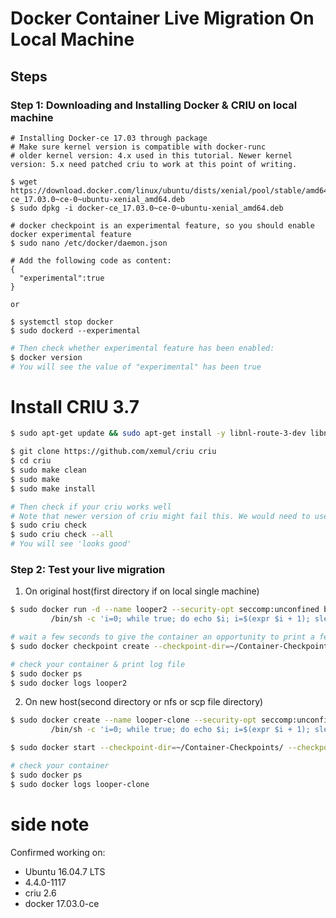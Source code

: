 # Docker Container Live Migration On Local Machine

## Steps

### Step 1: Downloading and Installing Docker & CRIU on local machine

```
# Installing Docker-ce 17.03 through package
# Make sure kernel version is compatible with docker-runc
# older kernel version: 4.x used in this tutorial. Newer kernel version: 5.x need patched criu to work at this point of writing.

$ wget https://download.docker.com/linux/ubuntu/dists/xenial/pool/stable/amd64/docker-ce_17.03.0~ce-0~ubuntu-xenial_amd64.deb
$ sudo dpkg -i docker-ce_17.03.0~ce-0~ubuntu-xenial_amd64.deb

# docker checkpoint is an experimental feature, so you should enable docker experimental feature
$ sudo nano /etc/docker/daemon.json

# Add the following code as content:
{
  "experimental":true
}

or

$ systemctl stop docker
$ sudo dockerd --experimental
```

```sh
# Then check whether experimental feature has been enabled:
$ docker version
# You will see the value of "experimental" has been true

```
# Install CRIU 3.7

```sh
$ sudo apt-get update && sudo apt-get install -y libnl-route-3-dev libnfnetlink-dev protobuf-c-compiler libprotobuf-c0-dev protobuf-compiler libprotobuf-dev:amd64 gcc build-essential bsdmainutils python git-core asciidoc make htop git curl supervisor cgroup-lite libapparmor-dev libseccomp-dev libprotobuf-dev libprotobuf-c0-dev protobuf-c-compiler protobuf-compiler python-protobuf libnl-3-dev libcap-dev libaio-dev apparmor libnet-dev

$ git clone https://github.com/xemul/criu criu
$ cd criu
$ sudo make clean
$ sudo make 
$ sudo make install

# Then check if your criu works well
# Note that newer version of criu might fail this. We would need to use patched criu for it to work in this regard.
$ sudo criu check
$ sudo criu check --all
# You will see 'looks good'
```

### Step 2: Test your live migration

1. On original host(first directory if on local single machine)

```sh
$ sudo docker run -d --name looper2 --security-opt seccomp:unconfined busybox \
         /bin/sh -c 'i=0; while true; do echo $i; i=$(expr $i + 1); sleep 1; done'

# wait a few seconds to give the container an opportunity to print a few lines, then
$ sudo docker checkpoint create --checkpoint-dir=~/Container-Checkpoints/ looper2 checkpoint2

# check your container & print log file
$ sudo docker ps
$ sudo docker logs looper2
```

2. On new host(second directory or nfs or scp file directory)

```sh
$ sudo docker create --name looper-clone --security-opt seccomp:unconfined busybox \
         /bin/sh -c 'i=0; while true; do echo $i; i=$(expr $i + 1); sleep 1; done'

$ sudo docker start --checkpoint-dir=~/Container-Checkpoints/ --checkpoint=checkpoint2 looper-clone

# check your container
$ sudo docker ps
$ sudo docker logs looper-clone
```

# side note

Confirmed working on:
- Ubuntu 16.04.7 LTS
- 4.4.0-1117
- criu 2.6
- docker 17.03.0-ce
